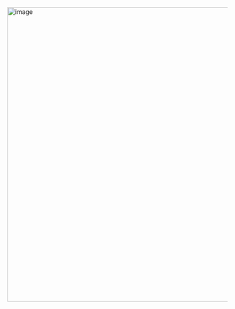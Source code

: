 <img width="674" alt="image" src="https://user-images.githubusercontent.com/113409861/236699405-62e46eaa-6f5d-4598-b003-4e0dd17ce5f7.png">
